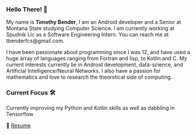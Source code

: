 ### Hello There! 👋

<p align="left">My name is <b>Timothy Bender</b>, I am an Android developer and a Senior at Montana State studying Computer Science. I am currently working at Spudnik Llc as a Software Engineering Intern. You can reach me at tbenderfcs@gmail.com.</p>

<p align="left">I have been passionate about programming since I was 12, and have used a huge array of languages ranging from Fortran and lisp, to Kotlin and C. My current interests currently lie in Android development, data-science, and Artificial Intelligence/Neural Networks. I also have a passion for mathematics and love to research the theoretical side of computing.</p>

### Current Focus :hammer_and_wrench:
<p align="left">Currently improving my Python and Kotlin skills as well as dabbling in Tensorflow </p>

📝 [Resume](https://github.com/Tim-Bender/Tim-Bender/blob/main/Timothy%20Bender%20Resume.pdf)


